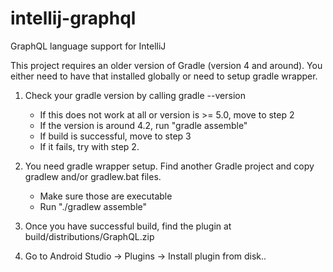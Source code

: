 # intellij-graphql
GraphQL language support for IntelliJ

This project requires an older version of Gradle (version 4 and around).
You either need to have that installed globally or need to setup gradle wrapper.

1. Check your gradle version by calling gradle --version
    - If this does not work at all or version is >= 5.0, move to step 2
    - If the version is around 4.2, run "gradle assemble"
    - If build is successful, move to step 3
    - If it fails, try with step 2.

2. You need gradle wrapper setup. Find another Gradle project and copy gradlew and/or gradlew.bat files.
    - Make sure those are executable
    - Run "./gradlew assemble"

3. Once you have successful build, find the plugin at build/distributions/GraphQL.zip
4. Go to Android Studio -> Plugins -> Install plugin from disk..